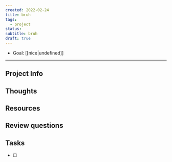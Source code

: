 ```yaml
---
created: 2022-02-24
title: bruh
tags: 
  - project
status: 
subtitle: bruh
draft: true
---
```


- Goal: [[nice|undefined]]

***

## Project Info

## Thoughts 

## Resources

## Review questions

## Tasks
- [ ] 